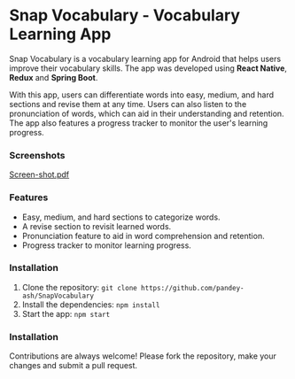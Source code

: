 # Snap Vocabulary - Vocabulary Learning App
Snap Vocabulary is a vocabulary learning app for Android that helps users improve their vocabulary skills. The app was developed using **React Native**, **Redux** and **Spring Boot**.

With this app, users can differentiate words into easy, medium, and hard sections and revise them at any time. Users can also listen to the pronunciation of words, which can aid in their understanding and retention. The app also features a progress tracker to monitor the user's learning progress. 

### Screenshots

[Screen-shot.pdf](https://github.com/pandey-ash/SnapVocabulary/files/10671922/Screen-shot.pdf)


### Features


- Easy, medium, and hard sections to categorize words.
- A revise section to revisit learned words.
- Pronunciation feature to aid in word comprehension and retention.
- Progress tracker to monitor learning progress.


### Installation


1. Clone the repository: `git clone https://github.com/pandey-ash/SnapVocabulary`
2. Install the dependencies: `npm install`
3. Start the app: `npm start`

### Installation

Contributions are always welcome! Please fork the repository, make your changes and submit a pull request.
